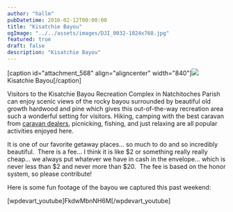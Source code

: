 ```yaml
---
author: "hallm"
pubDatetime: 2016-02-12T00:00:00
title: "Kisatchie Bayou"
ogImage: "../../assets/images/DJI_0032-1024x768.jpg"
featured: true
draft: false
description: "Kisatchie Bayou"
---
```


\[caption id="attachment\_568" align="aligncenter" width="840"\][![](images/DJI_0032-1024x768.jpg)](https://allthingssabine.com/wp-content/uploads/2016/02/DJI_0032.jpg) Kisatchie Bayou\[/caption\]

Visitors to the Kisatchie Bayou Recreation Complex in Natchitoches Parish can enjoy scenic views of the rocky bayou surrounded by beautiful old growth hardwood and pine which gives this out-of-the-way recreation area such a wonderful setting for visitors. Hiking, camping with the best caravan from [caravan dealers](https://melbourneromacaravans.com.au/), picnicking, fishing, and just relaxing are all popular activities enjoyed here.

It is one of our favorite getaway places... so much to do and so incredibly beautiful.  There is a fee... I think it is like $2 or something really really cheap... we always put whatever we have in cash in the envelope... which is never less than $2 and never more than $20.  The fee is based on the honor system, so please contribute!

Here is some fun footage of the bayou we captured this past weekend:

\[wpdevart\_youtube\]FkdwMbnNH6M\[/wpdevart\_youtube\]